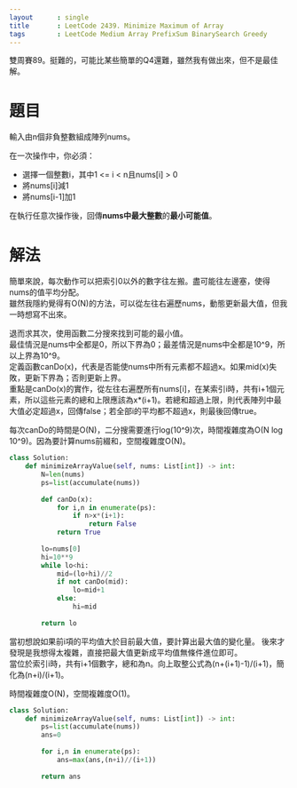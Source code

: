 ```yaml
--- 
layout      : single
title       : LeetCode 2439. Minimize Maximum of Array
tags        : LeetCode Medium Array PrefixSum BinarySearch Greedy
---
```

雙周賽89。挺難的，可能比某些簡單的Q4還難，雖然我有做出來，但不是最佳解。  

# 題目
輸入由n個非負整數組成陣列nums。  

在一次操作中，你必須：  
- 選擇一個整數i，其中1 <= i < n且nums[i] > 0  
- 將nums[i]減1  
- 將nums[i-1]加1  

在執行任意次操作後，回傳**nums中最大整數**的**最小可能值**。  

# 解法
簡單來說，每次動作可以把索引0以外的數字往左搬。盡可能往左邊塞，使得nums的值平均分配。  
雖然我隱約覺得有O(N)的方法，可以從左往右遍歷nums，動態更新最大值，但我一時想寫不出來。  

退而求其次，使用函數二分搜來找到可能的最小值。  
最佳情況是nums中全都是0，所以下界為0；最差情況是nums中全都是10^9，所以上界為10^9。  
定義函數canDo(x)，代表是否能使nums中所有元素都不超過x。如果mid(x)失敗，更新下界為；否則更新上界。  
重點是canDo(x)的實作，從左往右遍歷所有nums[i]，在某索引i時，共有i+1個元素，所以這些元素的總和上限應該為x*(i+1)。若總和超過上限，則代表陣列中最大值必定超過x，回傳false；若全部i的平均都不超過x，則最後回傳true。  

每次canDo的時間是O(N)，二分搜需要進行log(10^9)次，時間複雜度為O(N log 10^9)。因為要計算nums前綴和，空間複雜度O(N)。  

```python
class Solution:
    def minimizeArrayValue(self, nums: List[int]) -> int:
        N=len(nums)
        ps=list(accumulate(nums))
        
        def canDo(x):
            for i,n in enumerate(ps):
                if n>x*(i+1):
                    return False
            return True
        
        lo=nums[0]
        hi=10**9
        while lo<hi:
            mid=(lo+hi)//2
            if not canDo(mid):
                lo=mid+1
            else:
                hi=mid
        
        return lo
```

當初想說如果前i項的平均值大於目前最大值，要計算出最大值的變化量。
後來才發現是我想得太複雜，直接把最大值更新成平均值無條件進位即可。  
當位於索引i時，共有i+1個數字，總和為n。向上取整公式為(n+(i+1)-1)/(i+1)，簡化為(n+i)/(i+1)。  

時間複雜度O(N)，空間複雜度O(1)。  

```python
class Solution:
    def minimizeArrayValue(self, nums: List[int]) -> int:
        ps=list(accumulate(nums))
        ans=0
        
        for i,n in enumerate(ps):
            ans=max(ans,(n+i)//(i+1))
        
        return ans
```
